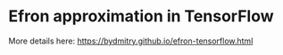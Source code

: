 # Efron approximation in TensorFlow

More details here: https://bydmitry.github.io/efron-tensorflow.html
